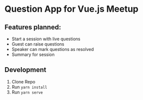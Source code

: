 # Question App for Vue.js Meetup

## Features planned:

* Start a session with live questions
* Guest can raise questions
* Speaker can mark questions as resolved
* Summary for session

## Development

1. Clone Repo
2. Run `yarn install`
3. Run `yarn serve`